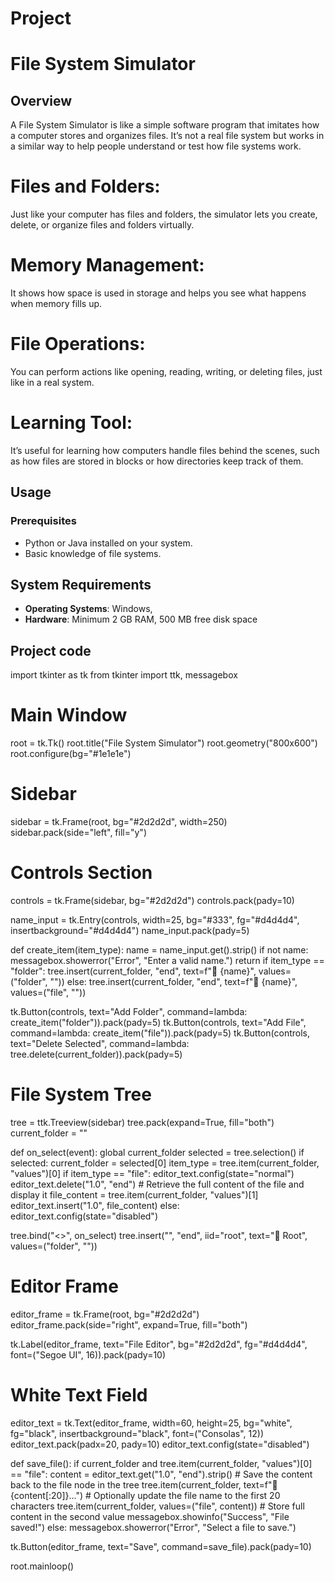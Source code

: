 # Project 

# File System Simulator

## Overview

A File System Simulator is like a simple software program that imitates how a computer stores and organizes files. It’s not a real file system but works in a similar way to help people understand or test how file systems work.

# Files and Folders:
Just like your computer has files and folders, the simulator lets you create, delete, or organize files and folders virtually.

# Memory Management: 
It shows how space is used in storage and helps you see what happens when memory fills up.

# File Operations: 
You can perform actions like opening, reading, writing, or deleting files, just like in a real system.

# Learning Tool: 
It’s useful for learning how computers handle files behind the scenes, such as how files are stored in blocks or how directories keep track of them.

## Usage
### Prerequisites
- Python or Java installed on your system.
- Basic knowledge of file systems.

## System Requirements
- **Operating Systems**: Windows,
- **Hardware**: Minimum 2 GB RAM, 500 MB free disk space


## Project code 

import tkinter as tk
from tkinter import ttk, messagebox

# Main Window
root = tk.Tk()
root.title("File System Simulator")
root.geometry("800x600")
root.configure(bg="#1e1e1e")

# Sidebar
sidebar = tk.Frame(root, bg="#2d2d2d", width=250)
sidebar.pack(side="left", fill="y")

# Controls Section
controls = tk.Frame(sidebar, bg="#2d2d2d")
controls.pack(pady=10)

name_input = tk.Entry(controls, width=25, bg="#333", fg="#d4d4d4", insertbackground="#d4d4d4")
name_input.pack(pady=5)

def create_item(item_type):
    name = name_input.get().strip()
    if not name:
        messagebox.showerror("Error", "Enter a valid name.")
        return
    if item_type == "folder":
        tree.insert(current_folder, "end", text=f"📁 {name}", values=("folder", ""))
    else:
        tree.insert(current_folder, "end", text=f"📄 {name}", values=("file", ""))

tk.Button(controls, text="Add Folder", command=lambda: create_item("folder")).pack(pady=5)
tk.Button(controls, text="Add File", command=lambda: create_item("file")).pack(pady=5)
tk.Button(controls, text="Delete Selected", command=lambda: tree.delete(current_folder)).pack(pady=5)

# File System Tree
tree = ttk.Treeview(sidebar)
tree.pack(expand=True, fill="both")
current_folder = ""

def on_select(event):
    global current_folder
    selected = tree.selection()
    if selected:
        current_folder = selected[0]
        item_type = tree.item(current_folder, "values")[0]
        if item_type == "file":
            editor_text.config(state="normal")
            editor_text.delete("1.0", "end")
            # Retrieve the full content of the file and display it
            file_content = tree.item(current_folder, "values")[1]
            editor_text.insert("1.0", file_content)
        else:
            editor_text.config(state="disabled")

tree.bind("<<TreeviewSelect>>", on_select)
tree.insert("", "end", iid="root", text="📁 Root", values=("folder", ""))

# Editor Frame
editor_frame = tk.Frame(root, bg="#2d2d2d")
editor_frame.pack(side="right", expand=True, fill="both")

tk.Label(editor_frame, text="File Editor", bg="#2d2d2d", fg="#d4d4d4", font=("Segoe UI", 16)).pack(pady=10)

# White Text Field
editor_text = tk.Text(editor_frame, width=60, height=25, bg="white", fg="black", insertbackground="black", font=("Consolas", 12))
editor_text.pack(padx=20, pady=10)
editor_text.config(state="disabled")

def save_file():
    if current_folder and tree.item(current_folder, "values")[0] == "file":
        content = editor_text.get("1.0", "end").strip()
        # Save the content back to the file node in the tree
        tree.item(current_folder, text=f"📄 {content[:20]}...")  # Optionally update the file name to the first 20 characters
        tree.item(current_folder, values=("file", content))  # Store full content in the second value
        messagebox.showinfo("Success", "File saved!")
    else:
        messagebox.showerror("Error", "Select a file to save.")

tk.Button(editor_frame, text="Save", command=save_file).pack(pady=10)

root.mainloop()

